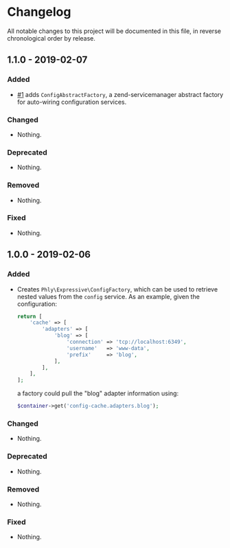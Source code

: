 # Changelog

All notable changes to this project will be documented in this file, in reverse chronological order by release.

## 1.1.0 - 2019-02-07

### Added

- [#1](https://github.com/phly/phly-expressive-configfactory/pull/1) adds `ConfigAbstractFactory`, a zend-servicemanager abstract factory for
  auto-wiring configuration services.

### Changed

- Nothing.

### Deprecated

- Nothing.

### Removed

- Nothing.

### Fixed

- Nothing.

## 1.0.0 - 2019-02-06

### Added

- Creates `Phly\Expressive\ConfigFactory`, which can be used to retrieve nested
  values from the `config` service. As an example, given the configuration:

  ```php
  return [
      'cache' => [
          'adapters' => [
              'blog' => [
                  'connection' => 'tcp://localhost:6349',
                  'username'   => 'www-data',
                  'prefix'     => 'blog',
              ],
          ],
      ],
  ];
  ```

  a factory could pull the "blog" adapter information using:

  ```php
  $container->get('config-cache.adapters.blog');
  ```

### Changed

- Nothing.

### Deprecated

- Nothing.

### Removed

- Nothing.

### Fixed

- Nothing.

